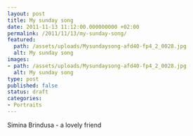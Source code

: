 ```yaml
---
layout: post
title: My sunday song
date: 2011-11-13 11:12:00.000000000 +02:00
permalink: /2011/11/13/my-sunday-song/
featured:
  path: /assets/uploads/Mysundaysong-afd40-fp4_2_0028.jpg
  alt: My sunday song
images:
- path: /assets/uploads/Mysundaysong-afd40-fp4_2_0028.jpg
  alt: My sunday song
type: post
published: false
status: draft
categories:
- Portraits
---
```


Simina Brindusa - a lovely friend




